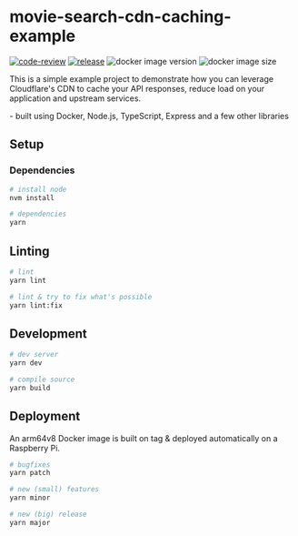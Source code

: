 # movie-search-cdn-caching-example

[![code-review](https://github.com/wouterds/movie-search-cdn-caching-example/workflows/code-review/badge.svg)](https://github.com/wouterds/movie-search-cdn-caching-example/actions/workflows/code-review.yml)
[![release](https://github.com/wouterds/movie-search-cdn-caching-example/workflows/release/badge.svg)](https://github.com/wouterds/movie-search-cdn-caching-example/actions/workflows/release.yml)
![docker image version](https://ghcr-badge.deta.dev/wouterds/movie-search-cdn-caching-example/latest_tag?label=latest)
![docker image size](https://ghcr-badge.deta.dev/wouterds/movie-search-cdn-caching-example/size)

This is a simple example project to demonstrate how you can leverage Cloudflare's CDN to cache your API responses, reduce load on your application and upstream services.

\- built using Docker, Node.js, TypeScript, Express and a few other libraries

## Setup

### Dependencies

```bash
# install node
nvm install

# dependencies
yarn
```

## Linting

```bash
# lint
yarn lint

# lint & try to fix what's possible
yarn lint:fix
```

## Development

```bash
# dev server
yarn dev

# compile source
yarn build
```

## Deployment

An arm64v8 Docker image is built on tag & deployed automatically on a Raspberry Pi.

```bash
# bugfixes
yarn patch

# new (small) features
yarn minor

# new (big) release
yarn major
```
